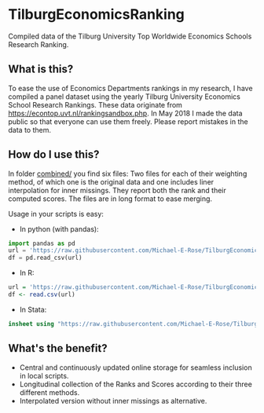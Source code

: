 # TilburgEconomicsRanking
Compiled data of the Tilburg University Top Worldwide Economics Schools Research Ranking.

## What is this?
To ease the use of Economics Departments rankings in my research, I have compiled a panel dataset using the yearly Tilburg University Economics School Research Rankings.  These data originate from https://econtop.uvt.nl/rankingsandbox.php.  In May 2018 I made the data public so that everyone can use them freely.  Please report mistakes in the data to them.

## How do I use this?

In folder [combined/](./combined/) you find six files: Two files for each of their weighting method, of which one is the original data and one includes liner interpolation for inner missings.  They report both the rank and their computed scores.  The files are in long format to ease merging.

Usage in your scripts is easy:

* In python (with pandas):
```python
import pandas as pd
url = 'https://raw.githubusercontent.com/Michael-E-Rose/TilburgEconomicsRanking/master/combined/Article_Influence_Score.csv'
df = pd.read_csv(url)
```

* In R:
```R
url = 'https://raw.githubusercontent.com/Michael-E-Rose/TilburgEconomicsRanking/master/combined/Article_Influence_Score.csv'
df <- read.csv(url)
```

* In Stata:
```Stata
insheet using "https://raw.githubusercontent.com/Michael-E-Rose/TilburgEconomicsRanking/master/combined/Article_Influence_Score.csv"
```

## What's the benefit?
- Central and continuously updated online storage for seamless inclusion in local scripts.
- Longitudinal collection of the Ranks and Scores according to their three different methods.
- Interpolated version without inner missings as alternative.
